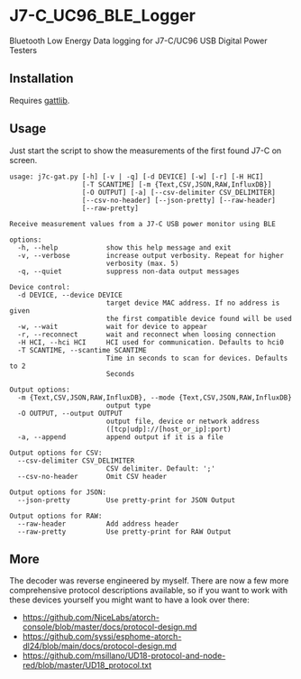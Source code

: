 # J7-C_UC96_BLE_Logger
Bluetooth Low Energy Data logging for J7-C/UC96 USB Digital Power Testers

## Installation

Requires [gattlib](https://github.com/labapart/gattlib).

## Usage

Just start the script to show the measurements of the first found J7-C on screen.

```
usage: j7c-gat.py [-h] [-v | -q] [-d DEVICE] [-w] [-r] [-H HCI]
                  [-T SCANTIME] [-m {Text,CSV,JSON,RAW,InfluxDB}]
                  [-O OUTPUT] [-a] [--csv-delimiter CSV_DELIMITER]
                  [--csv-no-header] [--json-pretty] [--raw-header]
                  [--raw-pretty]

Receive measurement values from a J7-C USB power monitor using BLE

options:
  -h, --help            show this help message and exit
  -v, --verbose         increase output verbosity. Repeat for higher
                        verbosity (max. 5)
  -q, --quiet           suppress non-data output messages

Device control:
  -d DEVICE, --device DEVICE
                        target device MAC address. If no address is given
                        the first compatible device found will be used
  -w, --wait            wait for device to appear
  -r, --reconnect       wait and reconnect when loosing connection
  -H HCI, --hci HCI     HCI used for communication. Defaults to hci0
  -T SCANTIME, --scantime SCANTIME
                        Time in seconds to scan for devices. Defaults to 2
                        Seconds

Output options:
  -m {Text,CSV,JSON,RAW,InfluxDB}, --mode {Text,CSV,JSON,RAW,InfluxDB}
                        output type
  -O OUTPUT, --output OUTPUT
                        output file, device or network address
                        ([tcp|udp]://[host_or_ip]:port)
  -a, --append          append output if it is a file

Output options for CSV:
  --csv-delimiter CSV_DELIMITER
                        CSV delimiter. Default: ';'
  --csv-no-header       Omit CSV header

Output options for JSON:
  --json-pretty         Use pretty-print for JSON Output

Output options for RAW:
  --raw-header          Add address header
  --raw-pretty          Use pretty-print for RAW Output
```

## More

The decoder was reverse engineered by myself. There are now a few more comprehensive protocol descriptions available, so if you want to work with these devices yourself you might want to have a look over there:

* https://github.com/NiceLabs/atorch-console/blob/master/docs/protocol-design.md
* https://github.com/syssi/esphome-atorch-dl24/blob/main/docs/protocol-design.md
* https://github.com/msillano/UD18-protocol-and-node-red/blob/master/UD18_protocol.txt
